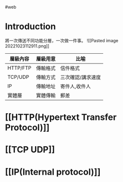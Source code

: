 #web 

# Introduction
將一次傳送不同功能分層，一次做一件事。
![[Pasted image 20221023112911.png]]

| 層級內容 | 層級用意 | 比喻              |
| -------- | -------- | ----------------- |
| HTTP/FTP | 傳輸格式 | 信件格式          |
| TCP/UDP  | 傳輸方式 | 三次確認/講求速度 |
| IP       | 傳輸地址 | 寄件人,收件人     |
| 實體層   | 實體傳輸 | 郵差              | 


# [[HTTP(Hypertext Transfer Protocol)]]

# [[TCP UDP]]

# [[IP(Internal protocol)]]



